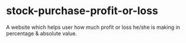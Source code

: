 # stock-purchase-profit-or-loss
A website which helps user how much profit or loss he/she is making in percentage &amp; absolute value.
